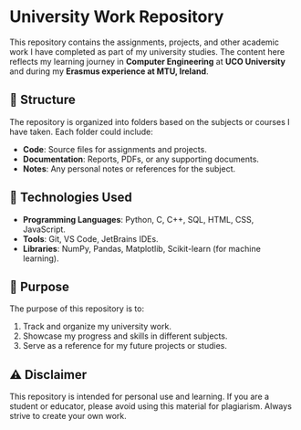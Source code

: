 # University Work Repository

This repository contains the assignments, projects, and other academic work I have completed as part of my university studies. The content here reflects my learning journey in **Computer Engineering** at **UCO University** and during my **Erasmus experience at MTU, Ireland**.

## 📂 Structure

The repository is organized into folders based on the subjects or courses I have taken. Each folder could include:

- **Code**: Source files for assignments and projects.
- **Documentation**: Reports, PDFs, or any supporting documents.
- **Notes**: Any personal notes or references for the subject.

## 🚀 Technologies Used

- **Programming Languages**: Python, C, C++, SQL, HTML, CSS, JavaScript.
- **Tools**: Git, VS Code, JetBrains IDEs.
- **Libraries**: NumPy, Pandas, Matplotlib, Scikit-learn (for machine learning).

## 🎯 Purpose

The purpose of this repository is to:
1. Track and organize my university work.
2. Showcase my progress and skills in different subjects.
3. Serve as a reference for my future projects or studies.

## ⚠️ Disclaimer

This repository is intended for personal use and learning. If you are a student or educator, please avoid using this material for plagiarism. Always strive to create your own work.
